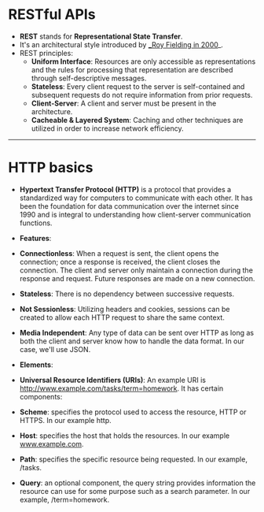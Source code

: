 # RESTful APIs
* **REST** stands for **Representational State Transfer**. 
* It's an architectural style introduced by [_Roy Fielding in 2000](https://www.ics.uci.edu/~fielding/pubs/dissertation/fielding_dissertation.pdf)_.
* REST principles: 
  * __Uniform Interface__: Resources are only accessible as representations and the rules for processing that representation are described through self-descriptive messages.
  * __Stateless__: Every client request to the server is self-contained and subsequent requests do not require information from prior requests.
  * __Client-Server__: A client and server must be present in the architecture.
  * __Cacheable & Layered System__: Caching and other techniques are utilized in order to increase network efficiency.

____________________________________________________________________________________________________________________________

# HTTP basics
* __Hypertext Transfer Protocol (HTTP)__ is a protocol that provides a standardized way for computers to communicate with each other. It has been the foundation for data communication over the internet since 1990 and is integral to understanding how client-server communication functions.

* __Features__:
 * __Connectionless__: When a request is sent, the client opens the connection; once a response is received, the client closes the connection. The client and server only maintain a connection during the response and request. Future responses are made on a new connection.
 * __Stateless__: There is no dependency between successive requests.
 * __Not Sessionless__: Utilizing headers and cookies, sessions can be created to allow each HTTP request to share the same context.
 * __Media Independent__: Any type of data can be sent over HTTP as long as both the client and server know how to handle the data format. In our case, we'll use JSON.
 
* __Elements__:
* __Universal Resource Identifiers (URIs)__: An example URI is http://www.example.com/tasks/term=homework. It has certain components:
 * __Scheme__: specifies the protocol used to access the resource, HTTP or HTTPS. In our example http.
 * __Host__: specifies the host that holds the resources. In our example www.example.com.
 * __Path__: specifies the specific resource being requested. In our example, /tasks.
 * __Query__: an optional component, the query string provides information the resource can use for some purpose such as a search parameter. In our example, /term=homework.
